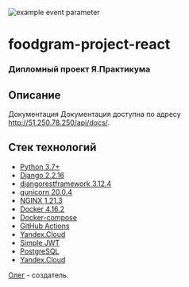 ![example event parameter](https://github.com/Filengun/foodgram-project-react/actions/workflows/main.yml/badge.svg)

# foodgram-project-react
### Дипломный проект Я.Практикума

## Описание
Документация
Документация доступна по адресу http://51.250.78.250/api/docs/.

## Стек технологий
- [Python 3.7+](https://www.python.org/)
- [Django 2.2.16](https://www.djangoproject.com)
- [djangorestframework 3.12.4](https://www.django-rest-framework.org/)
- [gunicorn 20.0.4](https://docs.gunicorn.org/)
- [NGINX 1.21.3](https://nginx.org/ru/docs/)
- [Docker 4.16.2](https://docs.docker.com/)
- [Docker-compose](https://docs.docker.com/compose/)
- [GitHub Actions](https://docs.github.com/en/actions)
- [Yandex.Cloud](https://cloud.yandex.ru/)
- [Simple JWT](https://django-rest-framework-simplejwt.readthedocs.io/en/latest/)
- [PostgreSQL](https://www.postgresql.org/)
- [Yandex.Cloud](https://cloud.yandex.ru/)



[Олег](https://github.com/Filengun/) - создатель.
